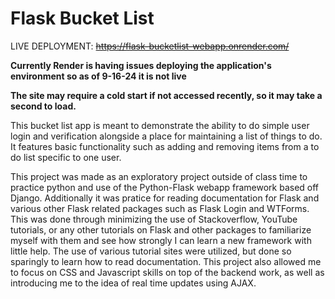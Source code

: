 # Flask Bucket List
LIVE DEPLOYMENT: ~~https://flask-bucketlist-webapp.onrender.com/~~

**Currently Render is having issues deploying the application's environment so as of 9-16-24 it is not live**

**The site may require a cold start if not accessed recently, so it may take a second to load.**

This bucket list app is meant to demonstrate the ability to do simple user login and verification alongside a place for maintaining a list of things to do. It features basic functionality such as adding and removing items from a to do list specific to one user.

This project was made as an exploratory project outside of class time to practice python and use of the Python-Flask webapp framework based off Django. Additionally it was pratice for reading documentation for Flask and various other Flask related packages such as Flask Login and WTForms. This was done through minimizing the use of Stackoverflow, YouTube tutorials, or any other tutorials on Flask and other packages to familiarize myself with them and see how strongly I can learn a new framework with little help. The use of various tutorial sites were utilized, but done so sparingly to learn how to read documentation. This project also allowed me to focus on CSS and Javascript skills on top of the backend work, as well as introducing me to the idea of real time updates using AJAX.
